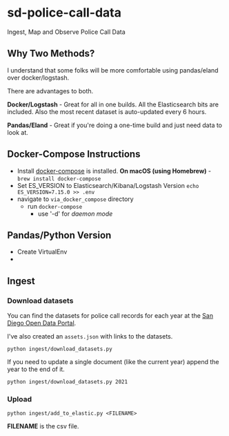 # sd-police-call-data

Ingest, Map and Observe Police Call Data

## Why Two Methods?

I understand that some folks will be more comfortable using pandas/eland over docker/logstash.

There are advantages to both.

**Docker/Logstash** - Great for all in one builds. All the Elasticsearch bits are included. Also the most recent dataset is auto-updated every 6 hours.

**Pandas/Eland** - Great if you're doing a one-time build and just need data to look at.

## Docker-Compose Instructions

- Install [docker-compose](https://docs.docker.com/compose/ "Overview of Docker Compose - Docker Documentation") is installed.
  **On macOS (using Homebrew)** - `brew install docker-compose`
- Set ES_VERSION to Elasticsearch/Kibana/Logstash Version
  `echo ES_VERSION=7.15.0 >> .env`
- navigate to `via_docker_compose` directory
  - run `docker-compose`
    - use '-d' for _daemon mode_

## Pandas/Python Version

- Create VirtualEnv
-

## Ingest

### Download datasets

You can find the datasets for police call records for each year at the [San Diego Open Data Portal](https://data.sandiego.gov/datasets/police-calls-for-service/).

I've also created an `assets.json` with links to the datasets.

`python ingest/download_datasets.py`

If you need to update a single document (like the current year) append the year to the end of it.

`python ingest/download_datasets.py 2021`

### Upload

`python ingest/add_to_elastic.py <FILENAME>`

**FILENAME** is the csv file.
